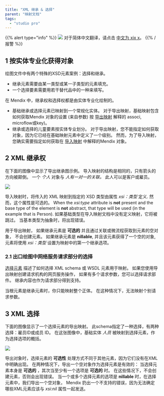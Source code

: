 ```yaml
---
title: "XML 继承 & 选择"
parent: "映射文档"
tags:
  - "studio pro"
---
```


{{% alert type="info" %}}
<img src="attachments/chinese-translation/china.png" style="display: inline-block; margin: 0" /> 对于简体中文翻译，请点击 [中文为 xix x](https://cdn.mendix.tencent-cloud.com/documentation/refguide8/xml-inheritance-and-choice.pdf)。
{{% /报警 %}}

## 1 按实体专业化获得对象

绘图文件中有两个特殊的XSD元素案例：选择和继承。

*   继承元素需要由某一类型或某一子类型的元素填充。
*   一个选择要素需要用若干替代品中的一种来填写。

在 Mendix 中，继承权和选择权都是由实体专业化绘制的。

*   基础继承或选择元素已映射到一个常规化实体。 对于导出映射，基础映射包含如何获取Mendix 对象的设置 (来自参数) 按 [导出映射](export-mappings) 解释的 associ, microflow或key)。
*   继承或选择的儿童要素按实体专业划分。 对于导出映射，您不能指定如何获取对象，因为它已经在基础映射元素中定义了一个级别。 然而，为了导入映射，您确实需要指定如何获取在 [导入映射](import-mappings) 中解释的Mendix 对象。

## 2 XML 继承权

在下面的图像中显示了导出继承图示例。 导入映射的结构是相同的，只有箭头的方向被颠倒。 一个 _个人_ 对象与 _人有一对一的关联。_ 此人可以是客户或雇员。

![](attachments/16713728/16843946.png)

导入映射时，将传入的 XML 映射到指定的 XSD 类型由属性 _xsi：类型_ 定义. 然而，这个属性是可选的。 When the _xsi:type_ attribute is **not** present and the base type of the element is **not** abstract, that type will be used (in the example that is Person). 如果基础类型在导入映射文档中没有定义映射，它将被跳过。 当基本类型为抽象时，将出现错误。

用于导出映射， 如果继承元素是 **可选的** 并且通过关联或微流程获取到元素的空对象， 不会创建元素。 如果继承元素是 **nillable**, 并且该元素获得了一个空的对象, 元素将使用 _xsi：类型_ 设置为映射中的第一个继承选项。

### 2.1 出口绘图中网络服务请求部分的选择

[选择元素](select--elements) 描述了如何选择 XML schema 或 WSDL 元素用于映射。 如果您使用导出映射创建请求机构的网页服务操作， 如果有多个请求参数，您可以选择请求部件。 继承内容也作为请求部分得到支持。

当根元素是继承元素时，你只能映射整个正体。 在这种情况下，无法映射个别请求参数。

## 3 XML 选择

下面的图像显示了一个选择元素的导出映射。 此schema指定了一种选择，有两种选择：雇员ID或成员 ID。 在这张图像中，基础实体 _人员_ 被映射到选择元素，作为选择选项的概括。

![](attachments/16713728/16843945.png)

导出对象时，选择元素的 **可选性** 处理方式不同于其他元素，因为它们没有在XML中明确出现。 在两种情况下，导出一个空对象作为选择元素是有效的： 当选择元素本身是 **可选的** ，其次当至少有一个选项是 **可选的** 时。 在这些情况下，不会创建元素，否则会出现错误。 当一个或多个选择元素的选项是 **nillable** 时，在选择元素中，我们导出一个空对象， Mendix 扔出一个不支持的错误，因为无法确定哪些XML元素应该与 _xsi:nil_ 属性一起发送。
